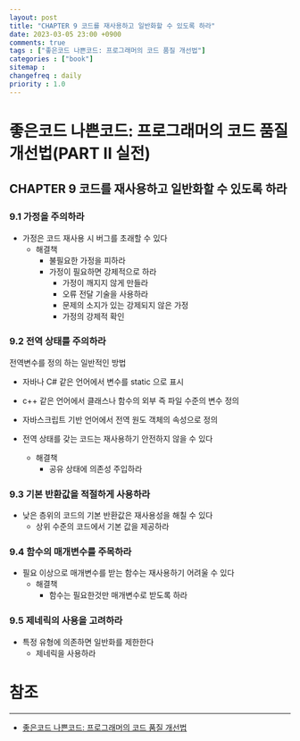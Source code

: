 ```yaml
---
layout: post
title: "CHAPTER 9 코드를 재사용하고 일반화할 수 있도록 하라"
date: 2023-03-05 23:00 +0900
comments: true
tags : ["좋은코드 나쁜코드: 프로그래머의 코드 품질 개선법"]
categories : ["book"]
sitemap :
changefreq : daily
priority : 1.0
---
```


# 좋은코드 나쁜코드: 프로그래머의 코드 품질 개선법(PART II 실전)
## CHAPTER 9 코드를 재사용하고 일반화할 수 있도록 하라

### 9.1 가정을 주의하라

* 가정은 코드 재사용 시 버그를 초래할 수 있다
  * 해결책
    * 불필요한 가정을 피하라
    * 가정이 필요하면 강제적으로 하라
      * 가정이 깨지지 않게 만들라
      * 오류 전달 기술을 사용하라
      * 문제의 소지가 있는 강제되지 않은 가정
      * 가정의 강제적 확인

### 9.2 전역 상태를 주의하라

전역변수를 정의 하는 일반적인 방법
* 자바나 C# 같은 언어에서 변수를 static 으로 표시
* c++ 같은 언어에서 클래스나 함수의 외부 즉 파일 수준의 변수 정의
* 자바스크립트 기반 언어에서 전역 원도 객체의 속성으로 정의


* 전역 상태를 갖는 코드는 재사용하기 안전하지 않을 수 있다
  * 해결책
    * 공유 상태에 의존성 주입하라

### 9.3 기본 반환값을 적절하게 사용하라

* 낮은 층위의 코드의 기본 반환값은 재사용성을 해칠 수 있다
  * 상위 수준의 코드에서 기본 값을 제공하라

### 9.4 함수의 매개변수를 주목하라

* 필요 이상으로 매개변수를 받는 함수는 재사용하기 어려울 수 있다
  * 해결책
    * 함수는 필요한것만 매개변수로 받도록 하라

### 9.5 제네릭의 사용을 고려하라

* 특정 유형에 의존하면 일반화를 제한한다
  * 제네릭을 사용하라

# 참조

-----
* [좋은코드 나쁜코드: 프로그래머의 코드 품질 개선법](http://www.yes24.com/Product/Goods/109366833)
